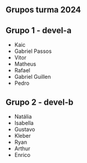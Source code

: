 ## Grupos turma 2024

## Grupo 1 - devel-a
- Kaic
- Gabriel Passos
- Vitor
- Matheus
- Rafael
- Gabriel Guillen
- Pedro

## Grupo 2 - devel-b
- Natália
- Isabella
- Gustavo
- Kleber
- Ryan
- Arthur
- Enrico


